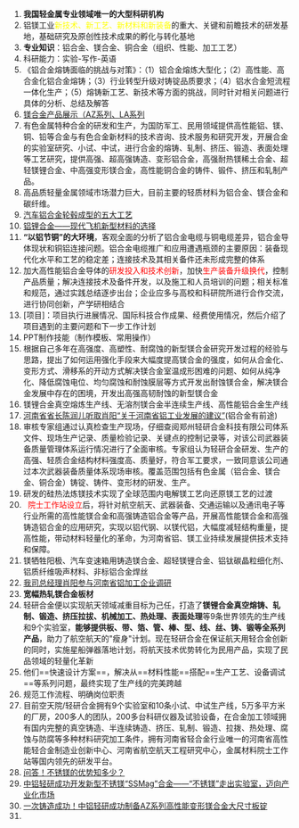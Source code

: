1. **我国轻金属专业领域唯一的大型科研机构**
2. 铝镁工业<font color="#ffff00">新技术、新工艺、新材料和新装备</font>的重大、关键和前瞻技术的研发基地，基础研究及原创性技术成果的孵化与转化基地
3. **专业知识**：铝合金、镁合金、铜合金（组织、性能、加工工艺）
4. 科研能力：实验-写作-英语
5. 《铝合金熔铸面临的挑战与对策》：（1）铝合金熔炼大型化；（2）高性能、高合金化铝合金熔铸；（3）行业转型升级对铸锭品质要求；（4）铝水合金短流程一体化生产；（5）熔铸新工艺、新技术等方面的挑战，同时针对相关问题进行具体的分析、总结及解答
6. [镁合金产品展示（AZ系列、LA系列](https://mp.weixin.qq.com/s/3_2wA2iLuyRJzy4tfC5-aA)
7. 有色金属特种合金的研发和生产，为国防军工、民用领域提供高性能铝、镁、铜、铅等合金与有色合金新材料的技术咨询、技术服务和研究开发，开展合金的实验室研究、小试、中试，进行合金的熔铸、轧制、挤压、锻造、表面处理等工艺研究，提供高强、超高强铸造、变形铝合金，高强耐热镁稀土合金、超轻镁锂合金、中高强变形镁合金，高性能铜合金的铸件、锻件、挤压和轧制产品。
8. 高品质轻量金属领域市场潜力巨大，目前主要的轻质材料为铝合金、镁合金和碳纤维。
9. [汽车铝合金轮毂成型的五大工艺](https://mp.weixin.qq.com/s/8gCKQ4bP4O6zvYUrn6OLKQ)
10. [铝锂合金——现代飞机新型材料的选择](https://mp.weixin.qq.com/s/mntfI_AGxJIoZX5EFRsQGQ)
11. **“以铝节铜”的大环境**，客观全面的分析了铝合金电缆与铜电缆差异，铝合金导体现状和铜铝连接问题。铝合金电缆推广和应用遭遇瓶颈的主要原因：装备现代化水平和工艺的稳定差；连接技术及其相关备件还未形成完整的体系
12. 加大高性能铝合金导体的<font color="#ff0000">研发投入和技术创新</font>，加快<font color="#ff0000">生产装备升级换代</font>，控制产品质量；解决连接技术及备件开发，以及施工和人员培训的问题；相关标准和规范，通过实践总结逐步出台；企业应多与高校和科研院所进行合作交流，进行协同创新，产学研相结合
13. [项目]：项目执行进展情况、国际科技合作成果、经费使用情况，然后介绍了项目遇到的主要问题和下一步工作计划
14. PPT制作技能（制作模板、常用操作）
15. 根据自己多年在高强度、高塑性、耐腐蚀的新型镁合金研究开发过程的经验与思路，提出了如何运用强化手段来大幅度提高镁合金的强度，如何从合金化、变形方式、滑移系的开动方式解决镁合金室温成形困难的问题、如何从纯净化、降低腐蚀电位、均匀腐蚀和耐蚀膜层等方式开发出耐蚀镁合金，解决镁合金发展中存在的困境，开发出高强高韧耐蚀的新型镁合金
16. 镁锂合金真空熔炼生产线、无溶剂镁合金半连续生产线、高性能铝合金生产线
17. [河南省省长陈润儿听取肖阳“关于河南省铝工业发展的建议”](https://mp.weixin.qq.com/s/W8mBudDDosQ86cfLibL-4Q)(铝合金有前途)
18. 审核专家组通过认真检查生产现场，仔细查阅郑州轻研合金科技有限公司体系文件、现场生产记录、质量检验记录、关键点的控制记录等，对该公司武器装备质量管理体系运行情况进行了全面审核。专家组认为轻研合金研发、生产的高强、轻质合金结构材料强度高、质量好，符合军工要求，一致同意该公司通过本次武器装备质量体系现场审核。覆盖范围包括有色金属（铝合金、镁合金、铜合金）铸锭、铸件、变形材的研发、生产。
19. 研发的硅热法炼镁技术实现了全球范围内电解镁工艺向还原镁工艺的过渡
20.  <font color="#ff0000"> 院士工作站设立</font>后，将针对航空航天、武器装备、交通运输以及通讯电子等行业所需的高性能镁合金和高强铸造铝合金等产品，开展高性能镁合金和高强铸造铝合金的应用研究，实现以铝代钢、以镁代铝，大幅度减轻结构重量，提高性能，带动材料轻量化的革命，为河南省铝、镁工业持续发展提供技术支持和保障。
21. 镁牺牲阳极、汽车变速箱用铸造镁合金、超轻镁锂合金、铝钛碳晶粒细化剂、铝质纤维吸声材料、非标铝合金焊丝
22. [我司总经理肖阳参与河南省铝加工企业调研](https://mp.weixin.qq.com/s/VnWhSPz9r45E8T1K4i0ddg)
23. **宽幅热轧镁合金板材**
24. 轻研合金便以实现航天领域减重目标为己任，打造了**镁锂合金真空熔铸、轧制、锻造、挤压拉拔、机械加工、热处理、表面处理**等9条世界领先的生产线和9个实验室，**能够提供板、带、箔、管、棒、型、线、丝、铸、锻等全系列产品**，助力了航空航天的"瘦身"计划。现在轻研合金在保证航天用轻合金创新的同时，实施星船弹器落地计划，将航天技术优势转化为民用产品，实现了民品领域的轻量化革新
25. 他们==快速设计方案==，解决从==材料性能==搭配==生产工艺、设备调试==等系列问题，最终实现了生产线的完美跨越
26. 规范工作流程、明确岗位职责
27. 目前空天院/轻研合金拥有9个实验室和10条小试、中试生产线，5万多平方米的厂房，200多人的团队，200多台科研仪器及试验设备，在合金加工领域拥有国内完整的真空铸造、半连续铸造、挤压、轧制、锻造、拉拨、热处理、腐蚀与防腐等多种材料研究加工条件，拥有河南省轻合金行业唯一的河南省高性能轻合金制造业创新中心、河南省航空航天工程研究中心，金属材料院士工作站等国内领先的研发平台。
28. [问答！不锈镁的优势知多少？](https://mp.weixin.qq.com/s/CrcmfSM7AagcdwvOtwWhMA)
29. [中铝轻研成功开发新型不锈镁“SSMag”合金——“不锈镁”走出实验室，迈向产业化市场](https://mp.weixin.qq.com/s/G9FUUyB4MXL_BPOuESc8Cg)
30. [一次铸造成功！中铝轻研成功制备AZ系列高性能变形镁合金大尺寸板锭](https://mp.weixin.qq.com/s/i1QoIAkdaE3TVu_UNtt__w)
31. 